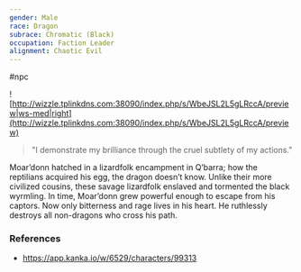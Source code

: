 ```yaml
---
gender: Male
race: Dragon
subrace: Chromatic (Black)
occupation: Faction Leader
alignment: Chaotic Evil
---
```

 #npc 

![http://wizzle.tplinkdns.com:38090/index.php/s/WbeJSL2L5gLRccA/preview|ws-med|right](http://wizzle.tplinkdns.com:38090/index.php/s/WbeJSL2L5gLRccA/preview)

>"I demonstrate my brilliance through the cruel subtlety of my actions."

Moar’donn hatched in a lizardfolk encampment in Q’barra; how the reptilians acquired his egg, the dragon doesn’t know. Unlike their more civilized cousins, these savage lizardfolk enslaved and tormented the black wyrmling. In time, Moar’donn grew powerful enough to escape from his captors. Now only bitterness and rage lives in his heart. He ruthlessly destroys all non-dragons who cross his path.

### References

* https://app.kanka.io/w/6529/characters/99313
